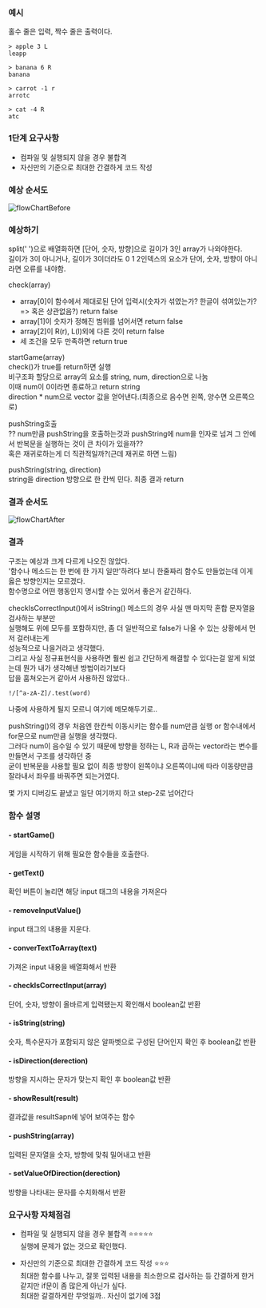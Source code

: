 ### 예시

홀수 줄은 입력, 짝수 줄은 출력이다.

    > apple 3 L
    leapp

    > banana 6 R
    banana

    > carrot -1 r
    arrotc

    > cat -4 R
    atc

### 1단계 요구사항

- 컴파일 및 실행되지 않을 경우 불합격
- 자신만의 기준으로 최대한 간결하게 코드 작성

### 예상 순서도

![flowChartBefore](./img/flowChart_step1_before.png)

### 예상하기

split(' ')으로 배열화하면 [단어, 숫자, 방향]으로 길이가 3인 array가 나와야한다.  
길이가 3이 아니거나, 길이가 3이더라도 0 1 2인덱스의 요소가 단어, 숫자, 방향이 아니라면 오류를 내야함.

check(array)

- array[0]이 함수에서 제대로된 단어 입력시(숫자가 섞였는가? 한글이 섞여있는가? => 혹은 상관없음?) return false
- array[1]이 숫자가 정해진 범위를 넘어서면 return false
- array[2]이 R(r), L(l)외에 다른 것이 return false
- 세 조건을 모두 만족하면 return true

startGame(array)  
check()가 true를 return하면 실행  
비구조화 할당으로 array의 요소를 string, num, direction으로 나눔  
이때 num이 0이라면 종료하고 return string  
direction \* num으로 vector 값을 얻어낸다.(최종으로 음수면 왼쪽, 양수면 오른쪽으로)

pushString호출  
?? num만큼 pushString을 호출하는것과 pushString에 num을 인자로 넘겨 그 안에서 반복문을 실행하는 것이 큰 차이가 있을까??  
혹은 재귀로하는게 더 직관적일까?(근데 재귀로 하면 느림)

pushString(string, direction)  
string을 direction 방향으로 한 칸씩 민다.
최종 결과 return

### 결과 순서도

![flowChartAfter](./img/flowChart_step1_after.png)

### 결과

구조는 예상과 크게 다르게 나오진 않았다.  
'함수나 메소드는 한 번에 한 가지 일만'하려다 보니 한줄짜리 함수도 만들었는데 이게 옳은 방향인지는 모르겠다.  
함수명으로 어떤 행동인지 명시할 수는 있어서 좋은거 같긴하다.

checkIsCorrectInput()에서 isString() 메소드의 경우 사실 맨 마지막 혼합 문자열을 검사하는 부분만  
실행해도 위에 모두를 포함하지만, 좀 더 일반적으로 false가 나올 수 있는 상황에서 먼저 걸러내는게  
성능적으로 나을거라고 생각했다.  
그리고 사실 정규표현식을 사용하면 훨씬 쉽고 간단하게 해결할 수 있다는걸 알게 되었는데 뭔가 내가 생각해낸 방법이라기보다  
답을 훔쳐오는거 같아서 사용하진 않았다..

    !/[^a-zA-Z]/.test(word)

나중에 사용하게 될지 모르니 여기에 메모해두기로..

pushString()의 경우 처음엔 한칸씩 이동시키는 함수를 num만큼 실행 or 함수내에서 for문으로 num만큼 실행을 생각했다.  
그러다 num이 음수일 수 있기 때문에 방향을 정하는 L, R과 곱하는 vector라는 변수를 만들면서 구조를 생각하던 중  
굳이 반복문을 사용할 필요 없이 최종 방향이 왼쪽이냐 오른쪽이냐에 따라 이동량만큼 잘라내서 좌우를 바꿔주면 되는거였다.

몇 가지 디버깅도 끝냈고 일단 여기까지 하고 step-2로 넘어간다

### 함수 설명

#### - startGame()

게임을 시작하기 위해 필요한 함수들을 호출한다.

#### - getText()

확인 버튼이 눌리면 해당 input 태그의 내용을 가져온다

#### - removeInputValue()

input 태그의 내용을 지운다.

#### - converTextToArray(text)

가져온 input 내용을 배열화해서 반환

#### - checkIsCorrectInput(array)

단어, 숫자, 방향이 올바르게 입력됐는지 확인해서 boolean값 반환

#### - isString(string)

숫자, 특수문자가 포함되지 않은 알파벳으로 구성된 단어인지 확인 후 boolean값 반환

#### - isDirection(derection)

방향을 지시하는 문자가 맞는지 확인 후 boolean값 반환

#### - showResult(result)

결과값을 resultSapn에 넣어 보여주는 함수

#### - pushString(array)

입력된 문자열을 숫자, 방향에 맞춰 밀어내고 반환

#### - setValueOfDirection(derection)

방향을 나타내는 문자를 수치화해서 반환

### 요구사항 자체점검

- 컴파일 및 실행되지 않을 경우 불합격 :star::star::star::star::star:  
  실행에 문제가 없는 것으로 확인했다.

- 자신만의 기준으로 최대한 간결하게 코드 작성 :star::star::star:  
  최대한 함수를 나누고, 잘못 입력된 내용을 최소한으로 검사하는 등 간결하게 한거 같지만 if문이 좀 많은게 아닌가 싶다.  
  최대한 갈결하게란 무엇일까.. 자신이 없기에 3점

